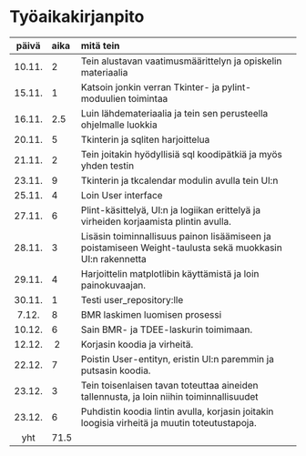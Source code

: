 # Työaikakirjanpito 

| päivä  | aika | mitä tein |
| :----: |:-----|:------|
| 10.11. | 2    | Tein alustavan vaatimusmäärittelyn ja opiskelin materiaalia
| 15.11. | 1    | Katsoin jonkin verran Tkinter- ja pylint-moduulien toimintaa
| 16.11. | 2.5  | Luin lähdemateriaalia ja tein sen perusteella ohjelmalle luokkia
| 20.11. | 5    | Tkinterin ja sqliten harjoittelua
| 21.11. | 2    | Tein joitakin hyödyllisiä sql koodipätkiä ja myös yhden testin
| 23.11. | 9    | Tkinterin ja tkcalendar modulin avulla tein UI:n
| 25.11. | 4    | Loin User interface
| 27.11. | 6    | Plint-käsittelyä, UI:n ja logiikan erittelyä ja virheiden korjaamista plintin avulla.
| 28.11. | 3    | Lisäsin toiminnallisuus painon lisäämiseen ja poistamiseen Weight-taulusta sekä muokkasin UI:n rakennetta
| 29.11. | 4    | Harjoittelin matplotlibin käyttämistä ja loin painokuvaajan. 
| 30.11. | 1    | Testi user_repository:lle
| 7.12.  | 8    | BMR laskimen luomisen prosessi
| 10.12. | 6    | Sain BMR- ja TDEE-laskurin toimimaan.
| 12.12. | 2    | Korjasin koodia ja virheitä. 
| 22.12. | 7    | Poistin User-entityn, eristin UI:n paremmin ja putsasin koodia.
| 23.12. | 3    | Tein toisenlaisen tavan toteuttaa aineiden tallennusta, ja loin niihin toiminnallisuudet
| 23.12. | 6    | Puhdistin koodia lintin avulla, korjasin joitakin loogisia virheitä ja muutin toteutustapoja.
| yht    | 71.5
